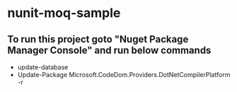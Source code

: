# nunit-moq-sample

## To run this project goto "Nuget Package Manager Console" and run below commands
- update-database
- Update-Package Microsoft.CodeDom.Providers.DotNetCompilerPlatform -r
